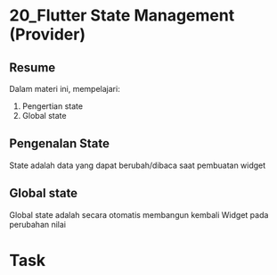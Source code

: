 # 20_Flutter State Management (Provider)

## Resume
Dalam materi ini, mempelajari:
1. Pengertian state
2. Global state



## Pengenalan State
State adalah data yang dapat berubah/dibaca saat pembuatan widget

## Global state
Global state adalah secara otomatis membangun kembali Widget pada perubahan nilai

# Task
